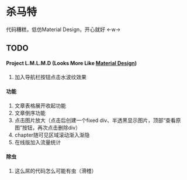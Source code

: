 # 杀马特
代码糟糕，低仿Material Design，开心就好 ←w→

## TODO
#### Project L.M.L.M.D (Looks More Like [Material Design](http://materializecss.com/getting-started.html)) 
1. 加入导航栏按钮点击水波纹效果

#### 功能
1. 文章表格展开收起功能
1. 文章倒序功能
1. 点击图片放大（点击后创建一个fixed div、半透黑显示图片，顶部“查看原图”按钮，再次点击删除div）
1. chapter随可见区域滚动渐入渐隐
1. 在线版加入流量统计

#### 除虫
1. 这么屌的代码怎么可能有虫（滑稽）
